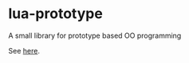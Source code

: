 lua-prototype
=============

A small library for prototype based OO programming

See [here](http://siffiejoe.github.io/lua-prototype/).

